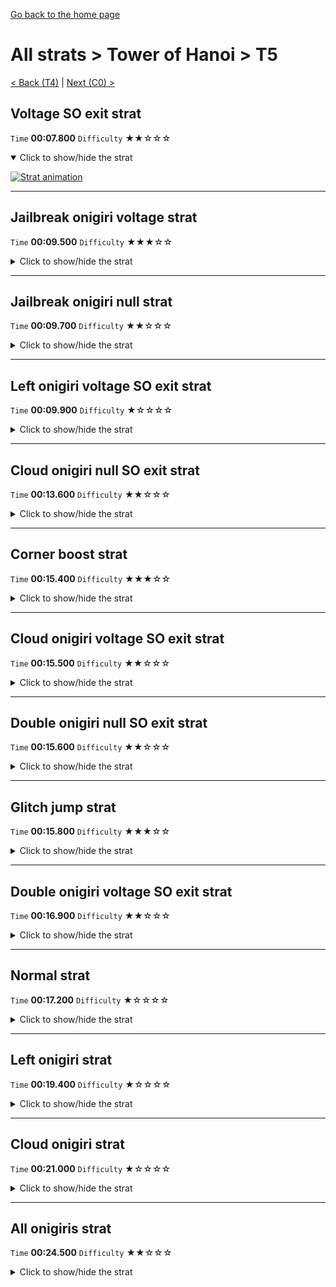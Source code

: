 [Go back to the home page](https://github.com/Doublevil/scbspeedrun)

# All strats > Tower of Hanoi > T5

[< Back (T4)](https://github.com/Doublevil/scbspeedrun/blob/main/levels/all_lvl/T/T4.md) | [Next (C0) >](https://github.com/Doublevil/scbspeedrun/blob/main/levels/all_lvl/C/C0.md)

## Voltage SO exit strat

`Time` **00:07.800** `Difficulty` ★★☆☆☆
<details open>
  <summary>Click to show/hide the strat</summary>

  [![Strat animation](https://github.com/Doublevil/scbspeedrun/blob/main/media/levels/T/T5_VoltageSOExit.webp)](https://github.com/Doublevil/scbspeedrun/blob/main/media/levels/T/T5_VoltageSOExit.mp4?raw=true)
</details>

---
## Jailbreak onigiri voltage strat

`Time` **00:09.500** `Difficulty` ★★★☆☆
<details>
  <summary>Click to show/hide the strat</summary>

  [![Strat animation](https://github.com/Doublevil/scbspeedrun/blob/main/media/levels/T/T5_JailbreakOnigiriVoltage.webp)](https://github.com/Doublevil/scbspeedrun/blob/main/media/levels/T/T5_JailbreakOnigiriVoltage.mp4?raw=true)

  **Notes**
  - Destroying the crumbling blocks at the start requires you to press Left while grabbing. Be careful not to fall.
  - If you have null cart, it's recommended to go for the null cart strat, which is almost as fast and easier.
</details>

---
## Jailbreak onigiri null strat

`Time` **00:09.700** `Difficulty` ★★☆☆☆
<details>
  <summary>Click to show/hide the strat</summary>

  [![Strat animation](https://github.com/Doublevil/scbspeedrun/blob/main/media/levels/T/T5_JailbreakOnigiriNull.webp)](https://github.com/Doublevil/scbspeedrun/blob/main/media/levels/T/T5_JailbreakOnigiriNull.mp4?raw=true)

  **Notes**
  - This one uses the wall plug strat, with the null cart to extend the cable. See the cable strats page for more info on that technique.
  - Destroying the crumbling blocks at the start requires you to press Left while grabbing. Be careful not to fall.
</details>

---
## Left onigiri voltage SO exit strat

`Time` **00:09.900** `Difficulty` ★☆☆☆☆
<details>
  <summary>Click to show/hide the strat</summary>

  [![Strat animation](https://github.com/Doublevil/scbspeedrun/blob/main/media/levels/T/T5_VoltageLeftOnigiriSO.webp)](https://github.com/Doublevil/scbspeedrun/blob/main/media/levels/T/T5_VoltageLeftOnigiriSO.mp4?raw=true)
</details>

---
## Cloud onigiri null SO exit strat

`Time` **00:13.600** `Difficulty` ★★☆☆☆
<details>
  <summary>Click to show/hide the strat</summary>

  [![Strat animation](https://github.com/Doublevil/scbspeedrun/blob/main/media/levels/T/T5_NullCloudOnigiriSO.webp)](https://github.com/Doublevil/scbspeedrun/blob/main/media/levels/T/T5_NullCloudOnigiriSO.mp4?raw=true)

  **Notes**
  - This one uses the wall plug strat, with the null cart to extend the cable. See the cable strats page for more info on that technique.
</details>

---
## Corner boost strat

`Time` **00:15.400** `Difficulty` ★★★☆☆
<details>
  <summary>Click to show/hide the strat</summary>

  [![Strat animation](https://github.com/Doublevil/scbspeedrun/blob/main/media/levels/T/T5_CornerBoostStrat.webp)](https://github.com/Doublevil/scbspeedrun/blob/main/media/levels/T/T5_CornerBoostStrat.mp4?raw=true)

  **Notes**
  - Using a corner boost, we can reach the first ledge on the stairway.
  - It's pretty lenient, but still hard to get. If you don't get the corner boost, you can still fallback to the glitch jump strat.
</details>

---
## Cloud onigiri voltage SO exit strat

`Time` **00:15.500** `Difficulty` ★★☆☆☆
<details>
  <summary>Click to show/hide the strat</summary>

  [![Strat animation](https://github.com/Doublevil/scbspeedrun/blob/main/media/levels/T/T5_VoltageCloudOnigiriSO.webp)](https://github.com/Doublevil/scbspeedrun/blob/main/media/levels/T/T5_VoltageCloudOnigiriSO.mp4?raw=true)
</details>

---
## Double onigiri null SO exit strat

`Time` **00:15.600** `Difficulty` ★★☆☆☆
<details>
  <summary>Click to show/hide the strat</summary>

  [![Strat animation](https://github.com/Doublevil/scbspeedrun/blob/main/media/levels/T/T5_NullDoubleOnigiriSO.webp)](https://github.com/Doublevil/scbspeedrun/blob/main/media/levels/T/T5_NullDoubleOnigiriSO.mp4?raw=true)

  **Notes**
  - This one uses the wall plug strat, with the null cart to extend the cable. See the cable strats page for more info on that technique.
</details>

---
## Glitch jump strat

`Time` **00:15.800** `Difficulty` ★★★☆☆
<details>
  <summary>Click to show/hide the strat</summary>

  [![Strat animation](https://github.com/Doublevil/scbspeedrun/blob/main/media/levels/T/T5_OptimizedStrat.webp)](https://github.com/Doublevil/scbspeedrun/blob/main/media/levels/T/T5_OptimizedStrat.mp4?raw=true)

  **Notes**
  - Remember to cancel your jumps when you don't need full height.
  - The wall jumps over the glitch blocks on the left wall look scary... and they are. You have to time your wall jumps right to make it past them. This is what makes it a difficult strat.
  - The first glitch block wall jump is pretty consistent and easy to get. For the second one, you'll have to really think about how to adjust your jump height and it might not be worth going for it.
  - Outside the tower, make sure to get the jumps across the gaps early or you'll have to stop your horizontal momentum.
</details>

---
## Double onigiri voltage SO exit strat

`Time` **00:16.900** `Difficulty` ★★☆☆☆
<details>
  <summary>Click to show/hide the strat</summary>

  [![Strat animation](https://github.com/Doublevil/scbspeedrun/blob/main/media/levels/T/T5_NullDoubleOnigiriSO.webp)](https://github.com/Doublevil/scbspeedrun/blob/main/media/levels/T/T5_NullDoubleOnigiriSO.mp4?raw=true)

  **Notes**
  - This one uses the wall plug strat, with the null cart to extend the cable. See the cable strats page for more info on that technique.
</details>

---
## Normal strat

`Time` **00:17.200** `Difficulty` ★☆☆☆☆
<details>
  <summary>Click to show/hide the strat</summary>

  [![Strat animation](https://github.com/Doublevil/scbspeedrun/blob/main/media/levels/T/T5_Strat.webp)](https://github.com/Doublevil/scbspeedrun/blob/main/media/levels/T/T5_Strat.mp4?raw=true)

  **Notes**
  - Inside the tower, canceling jumps saves quite a bit of time.
  - Outside the tower, make sure to get the jumps across the gaps early or you'll have to stop your horizontal momentum.
</details>

---
## Left onigiri strat

`Time` **00:19.400** `Difficulty` ★☆☆☆☆
<details>
  <summary>Click to show/hide the strat</summary>

  [![Strat animation](https://github.com/Doublevil/scbspeedrun/blob/main/media/levels/T/T5_LeftOnigiri.webp)](https://github.com/Doublevil/scbspeedrun/blob/main/media/levels/T/T5_LeftOnigiri.mp4?raw=true)
</details>

---
## Cloud onigiri strat

`Time` **00:21.000** `Difficulty` ★☆☆☆☆
<details>
  <summary>Click to show/hide the strat</summary>

  [![Strat animation](https://github.com/Doublevil/scbspeedrun/blob/main/media/levels/T/T5_CloudOnigiri.webp)](https://github.com/Doublevil/scbspeedrun/blob/main/media/levels/T/T5_CloudOnigiri.mp4?raw=true)
</details>

---
## All onigiris strat

`Time` **00:24.500** `Difficulty` ★★☆☆☆
<details>
  <summary>Click to show/hide the strat</summary>

  [![Strat animation](https://github.com/Doublevil/scbspeedrun/blob/main/media/levels/T/T5_DoubleOnigiri.webp)](https://github.com/Doublevil/scbspeedrun/blob/main/media/levels/T/T5_DoubleOnigiri.mp4?raw=true)
</details>
